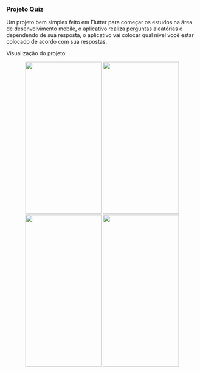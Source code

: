 ### Projeto Quiz

Um projeto bem simples feito em Flutter para começar os estudos na área de desenvolvimento mobile, o aplicativo realiza perguntas aleatórias e dependendo de sua resposta, o aplicativo vai colocar qual nível você estar colocado de acordo com sua respostas. 

Visualização do projeto:

<p align="center">
  <img src="img_readme/tela01.jpeg" width="200" height="400">
  <img src="img_readme/tela02.jpeg" width="200" height="400">
  <img src="img_readme/tela03.jpeg" width="200" height="400">
  <img src="img_readme/tela04.jpeg" width="200" height="400">
</p>
